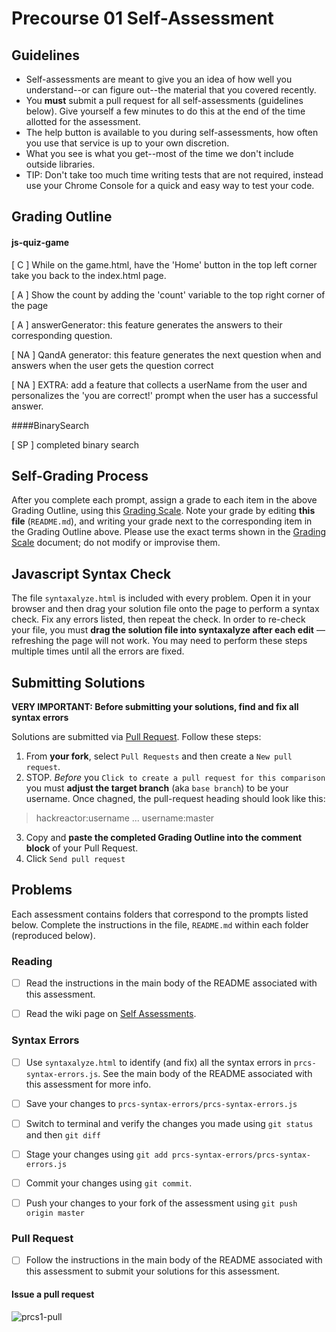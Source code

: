 # Precourse 01 Self-Assessment

## Guidelines

- Self-assessments are meant to give you an idea of how well you understand--or can figure out--the material that you covered recently.
- You **must** submit a pull request for all self-assessments (guidelines below). Give yourself a few minutes to do this at the end of the time allotted for the assessment.
- The help button is available to you during self-assessments, how often you use that service is up to your own discretion.
- What you see is what you get--most of the time we don't include outside libraries.
- TIP: Don't take too much time writing tests that are not required, instead use your Chrome Console for a quick and easy way to test your code.


## Grading Outline

#### js-quiz-game
[ C ] While on the game.html, have the 'Home' button in the top left corner take you back to the index.html page.

[ A ] Show the count by adding the 'count' variable to the top right corner of the page

[ A ] answerGenerator: this feature generates the answers to their corresponding question.

[ NA ] QandA generator: this feature generates the next question when and answers when the user gets the question correct

[ NA ] EXTRA: add a feature that collects a userName from the user and personalizes the 'you are correct!' prompt when the user has a successful answer.

####BinarySearch

[ SP ] completed binary search


## Self-Grading Process

After you complete each prompt, assign a grade to each item in the above Grading Outline, using this [Grading Scale](https://github.com/telegraphacademy/tga-student-wiki/blob/master/Self-Assessments.md). Note your grade by editing **this file** (`README.md`), and writing your grade next to the corresponding item in the Grading Outline above. Please use the exact terms shown in the [Grading Scale](https://github.com/telegraphacademy/tga-student-wiki/blob/master/Self-Assessments.md) document; do not modify or improvise them.

## Javascript Syntax Check

The file `syntaxalyze.html` is included with every problem. Open it in your browser and then drag your solution file onto the page to perform a syntax check. Fix any errors listed, then repeat the check. In order to re-check your file, you must **drag the solution file into syntaxalyze after each edit** &mdash; refreshing the page will not work. You may need to perform these steps multiple times until all the errors are fixed.

## Submitting Solutions

**VERY IMPORTANT: Before submitting your solutions, find and fix all syntax errors**

Solutions are submitted via [Pull Request](https://help.github.com/articles/using-pull-requests). Follow these steps:

1. From **your fork**, select `Pull Requests` and then create a `New pull request`. 
2. STOP. *Before* you `Click to create a pull request for this comparison` you must **adjust the target branch** (aka `base branch`) to be your username. Once chagned, the pull-request heading should look like this:

  > hackreactor:username ... username:master

3. Copy and **paste the completed Grading Outline into the comment block** of your Pull Request.
4. Click `Send pull request`

## Problems

Each assessment contains folders that correspond to the prompts listed below. Complete the instructions in the file, `README.md` within each folder (reproduced below).

### Reading

* [ ] Read the instructions in the main body of the README associated
with this assessment.
* [ ] Read the wiki page on [Self Assessments](https://github.com/telegraphacademy/tga-student-wiki/blob/master/Self-Assessments.md).


### Syntax Errors

* [ ] Use `syntaxalyze.html` to identify (and fix) all the syntax errors in `prcs-syntax-errors.js`. See the main body of the README associated with this assessment for more info.

* [ ] Save your changes to `prcs-syntax-errors/prcs-syntax-errors.js`
* [ ] Switch to terminal and verify the changes you made using `git status` and then `git diff`
* [ ] Stage your changes using `git add prcs-syntax-errors/prcs-syntax-errors.js`
* [ ] Commit your changes using `git commit`.
* [ ] Push your changes to your fork of the assessment using `git push origin master`

### Pull Request

* [ ] Follow the instructions in the main body of the README associated
with this assessment to submit your solutions for this assessment. 

#### Issue a pull request

![prcs1-pull](https://cloud.githubusercontent.com/assets/1577682/2963414/c2b6dca0-dada-11e3-8961-1fab1f8294b4.gif)

